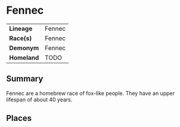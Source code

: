 # Fennec

|||
| --- | --- |
| **Lineage** | Fennec | lineage.1
| **Race(s)** | Fennec |
| **Demonym** | Fennec |
| **Homeland** | TODO |

## Summary

Fennec are a homebrew race of fox-like people. They have an upper lifespan of about 40 years.

## Places
